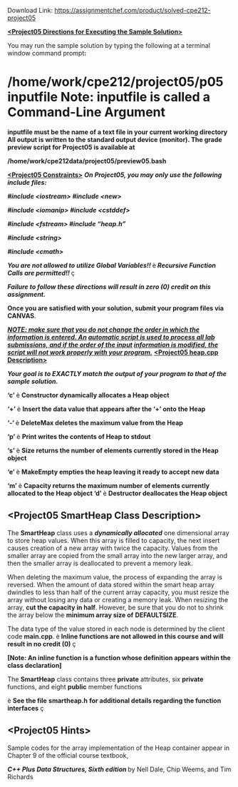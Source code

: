 Download Link: https://assignmentchef.com/product/solved-cpe212-project05
<br>
<strong> </strong>




<strong><u>&lt;Project05 Directions for Executing the Sample Solution&gt;</u></strong>

You may run the sample solution by typing the following at a terminal window command prompt<strong>:  </strong>

<h1>/home/work/cpe212/project05/p05    inputfile  Note:  inputfile is called a Command-Line Argument</h1>

<strong>inputfile</strong><strong>  must be the name of a text file in your current working directory </strong><strong>All output is written to the standard output device (monitor). </strong><strong>The grade preview script for Project05 is available at </strong>

<strong>/home/work/cpe212data/project05/preview05.bash </strong>

<strong><u>&lt;Project05 Constraints&gt;</u></strong> <strong><em>On Project05, you may only use the following include files: </em></strong>

<strong><em> </em></strong>

<strong><em>#include &lt;iostream&gt;                                                              #include &lt;new&gt; </em></strong>

<strong><em>#include &lt;iomanip&gt;                                                               #include &lt;cstddef&gt; </em></strong>

<strong><em>#include &lt;fstream&gt;                                                                #include “heap.h” </em></strong>

<strong><em>#include &lt;string&gt;                                                                   </em></strong>

<strong><em>#include &lt;cmath&gt; </em></strong>

<strong><em>You are not allowed to utilize </em></strong><strong><em>Global Variables</em></strong><strong><em>!!   </em></strong>è<strong><em>  Recursive Function Calls </em></strong><strong><em>are permitted!! </em></strong>ç

<strong><em>Failure to follow these directions will result in zero (0) credit on this assignment. </em></strong>

<strong>Once you are satisfied with your solution, submit your program files via CANVAS</strong>.

<strong><em><u>NOTE: make sure that you do not change the order in which the information is entered.  An</u></em></strong><strong><em> <u>automatic script is used to process all lab submissions, and if the order of the input</u> <u>information is modified, the script will not work properly with your program.</u></em></strong> <strong><u>&lt;Project05 </u></strong><strong><u>heap.cpp</u></strong><strong><u> Description&gt;</u></strong>

<strong><em>Your goal is to </em></strong><strong><em>EXACTLY</em></strong><strong><em> match the output of your program to that of the sample solution.</em></strong>

<strong>‘c’ </strong>è <strong>Constructor</strong><strong> dynamically allocates a Heap object </strong>

<strong>‘+’ </strong>è <strong>Insert</strong><strong> the data value that appears after the ‘+’ onto the Heap </strong>

<strong>‘-‘  </strong>è <strong>DeleteMax</strong><strong> deletes the maximum value from the Heap </strong>

<strong>‘p’ </strong>è <strong>Print</strong><strong> writes the contents of Heap to </strong><strong>stdout</strong><strong>  </strong>

<strong>‘s’ </strong>è <strong>Size</strong><strong> returns the number of elements currently stored in the Heap object </strong>

<strong>‘e’ </strong>è <strong>MakeEmpty </strong><strong>empties the heap leaving it ready to accept new data </strong>

<strong>‘m’ </strong>è <strong>Capacity</strong><strong> returns the maximum number of elements currently allocated to the Heap object ‘d’ </strong>è <strong>Destructor</strong><strong> deallocates the Heap object </strong>

<strong> </strong>

<strong> </strong>

<h2>&lt;Project05 SmartHeap Class Description&gt;</h2>

The <strong>SmartHeap</strong> class uses a <strong><em>dynamically allocated</em></strong> one dimensional array to store heap values.  When this array is filled to capacity, the next insert causes creation of a new array with twice the capacity.  Values from the smaller array are copied from the small array into the new larger array, and then the smaller array is deallocated to prevent a memory leak.

When deleting the maximum value, the process of expanding the array is reversed.  When the amount of data stored within the smart heap array dwindles to less than half of the current array capacity, you must resize the array without losing any data or creating a memory leak.  When resizing the array, <strong>cut the capacity in half</strong>.  However, be sure that you do not to shrink the array below the <strong>minimum array size of</strong> <strong>DEFAULTSIZE</strong>.




The data type of the value stored in each node is determined by the client code <strong>main.cpp</strong>. è<strong> Inline functions are not allowed in this course and will result in no credit (0) </strong>ç

<strong>[Note: An </strong><strong>inline function</strong><strong> is a function whose definition appears within the class declaration] </strong>

The <strong>SmartHeap</strong> class contains three <strong>private</strong> attributes, six <strong>private</strong> functions, and eight <strong>public</strong> member functions

è <strong>See the file</strong> <strong>smartheap.h</strong> <strong>for additional details regarding the function interfaces</strong> ç

<strong> </strong>

<h2>&lt;Project05 Hints&gt;</h2>

Sample codes for the array implementation of the Heap container appear in Chapter 9 of the official course textbook,

<strong><em>C++ Plus Data Structures, Sixth edition  </em></strong>by Nell Dale, Chip Weems, and Tim Richards